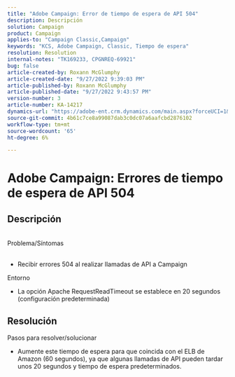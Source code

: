 ```yaml
---
title: "Adobe Campaign: Error de tiempo de espera de API 504"
description: Descripción
solution: Campaign
product: Campaign
applies-to: "Campaign Classic,Campaign"
keywords: "KCS, Adobe Campaign, Classic, Tiempo de espera"
resolution: Resolution
internal-notes: "TK169233, CPGNREQ-69921"
bug: false
article-created-by: Roxann McGlumphy
article-created-date: "9/27/2022 9:39:03 PM"
article-published-by: Roxann McGlumphy
article-published-date: "9/27/2022 9:43:57 PM"
version-number: 3
article-number: KA-14217
dynamics-url: "https://adobe-ent.crm.dynamics.com/main.aspx?forceUCI=1&pagetype=entityrecord&etn=knowledgearticle&id=fb9fddcd-ac3e-ed11-9db1-00224808613b"
source-git-commit: 4b61c7ce8a99087dab3c0dc07a6aafcbd2876102
workflow-type: tm+mt
source-wordcount: '65'
ht-degree: 6%

---
```


# Adobe Campaign: Errores de tiempo de espera de API 504

## Descripción

<br>Problema/Síntomas<br><br>
- Recibir errores 504 al realizar llamadas de API a Campaign



Entorno
- La opción Apache RequestReadTimeout se establece en 20 segundos (configuración predeterminada)



## Resolución

Pasos para resolver/solucionar
- Aumente este tiempo de espera para que coincida con el ELB de Amazon (60 segundos), ya que algunas llamadas de API pueden tardar unos 20 segundos y tiempo de espera predeterminados.


